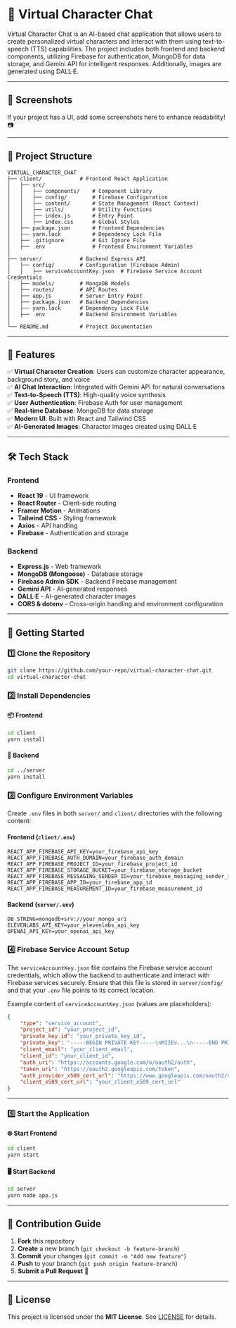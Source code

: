 # 🚀 Virtual Character Chat

Virtual Character Chat is an AI-based chat application that allows users to create personalized virtual characters and interact with them using text-to-speech (TTS) capabilities. The project includes both frontend and backend components, utilizing Firebase for authentication, MongoDB for data storage, and Gemini API for intelligent responses. Additionally, images are generated using DALL·E.

---

## 🎨 Screenshots
If your project has a UI, add some screenshots here to enhance readability! 📷

---

## 📂 Project Structure
```
VIRTUAL_CHARACTER_CHAT
├── client/            # Frontend React Application
│   ├── src/
│   │   ├── components/    # Component Library
│   │   ├── config/        # Firebase Configuration
│   │   ├── content/       # State Management (React Context)
│   │   ├── utils/         # Utility Functions
│   │   ├── index.js       # Entry Point
│   │   ├── index.css      # Global Styles
│   ├── package.json       # Frontend Dependencies
│   ├── yarn.lock          # Dependency Lock File
│   ├── .gitignore         # Git Ignore File
│   ├── .env               # Frontend Environment Variables
│
├── server/            # Backend Express API
│   ├── config/        # Configuration (Firebase Admin)
│   │   ├── serviceAccountKey.json  # Firebase Service Account Credentials
│   ├── models/        # MongoDB Models
│   ├── routes/        # API Routes
│   ├── app.js         # Server Entry Point
│   ├── package.json   # Backend Dependencies
│   ├── yarn.lock      # Dependency Lock File
│   ├── .env           # Backend Environment Variables
│
└── README.md          # Project Documentation
```

---

## 🌟 Features
✅ **Virtual Character Creation**: Users can customize character appearance, background story, and voice  
✅ **AI Chat Interaction**: Integrated with Gemini API for natural conversations  
✅ **Text-to-Speech (TTS)**: High-quality voice synthesis  
✅ **User Authentication**: Firebase Auth for user management  
✅ **Real-time Database**: MongoDB for data storage  
✅ **Modern UI**: Built with React and Tailwind CSS  
✅ **AI-Generated Images**: Character images created using DALL·E  

---

## 🛠️ Tech Stack
### Frontend
- **React 19** - UI framework
- **React Router** - Client-side routing
- **Framer Motion** - Animations
- **Tailwind CSS** - Styling framework
- **Axios** - API handling
- **Firebase** - Authentication and storage

### Backend
- **Express.js** - Web framework
- **MongoDB (Mongoose)** - Database storage
- **Firebase Admin SDK** - Backend Firebase management
- **Gemini API** - AI-generated responses
- **DALL·E** - AI-generated character images
- **CORS & dotenv** - Cross-origin handling and environment configuration

---

## 🚀 Getting Started

### **1️⃣ Clone the Repository**
```bash
git clone https://github.com/your-repo/virtual-character-chat.git
cd virtual-character-chat
```

### **2️⃣ Install Dependencies**
#### 📦 Frontend
```bash
cd client
yarn install
```
#### 🔧 Backend
```bash
cd ../server
yarn install
```

### **3️⃣ Configure Environment Variables**
Create `.env` files in both `server/` and `client/` directories with the following content:

#### **Frontend (`client/.env`)**
```env
REACT_APP_FIREBASE_API_KEY=your_firebase_api_key
REACT_APP_FIREBASE_AUTH_DOMAIN=your_firebase_auth_domain
REACT_APP_FIREBASE_PROJECT_ID=your_firebase_project_id
REACT_APP_FIREBASE_STORAGE_BUCKET=your_firebase_storage_bucket
REACT_APP_FIREBASE_MESSAGING_SENDER_ID=your_firebase_messaging_sender_id
REACT_APP_FIREBASE_APP_ID=your_firebase_app_id
REACT_APP_FIREBASE_MEASUREMENT_ID=your_firebase_measurement_id
```

#### **Backend (`server/.env`)**
```env
DB_STRING=mongodb+srv://your_mongo_uri
ELEVENLABS_API_KEY=your_elevenlabs_api_key
OPENAI_API_KEY=your_openai_api_key
```

### **4️⃣ Firebase Service Account Setup**
The `serviceAccountKey.json` file contains the Firebase service account credentials, which allow the backend to authenticate and interact with Firebase services securely. Ensure that this file is stored in `server/config/` and that your `.env` file points to its correct location.

Example content of `serviceAccountKey.json` (values are placeholders):
```json
{
    "type": "service_account",
    "project_id": "your_project_id",
    "private_key_id": "your_private_key_id",
    "private_key": "-----BEGIN PRIVATE KEY-----\nMIIEv...\n-----END PRIVATE KEY-----\n",
    "client_email": "your_client_email",
    "client_id": "your_client_id",
    "auth_uri": "https://accounts.google.com/o/oauth2/auth",
    "token_uri": "https://oauth2.googleapis.com/token",
    "auth_provider_x509_cert_url": "https://www.googleapis.com/oauth2/v1/certs",
    "client_x509_cert_url": "your_client_x509_cert_url"
}
```

---

### **5️⃣ Start the Application**
#### 🌐 Start Frontend
```bash
cd client
yarn start
```
#### 🖥️ Start Backend
```bash
cd server
yarn node app.js
```

---

## 🤝 Contribution Guide
1. **Fork** this repository
2. **Create** a new branch (`git checkout -b feature-branch`)
3. **Commit** your changes (`git commit -m "Add new feature"`)
4. **Push** to your branch (`git push origin feature-branch`)
5. **Submit a Pull Request** 🚀

---

## 📜 License
This project is licensed under the **MIT License**. See [LICENSE](LICENSE) for details.